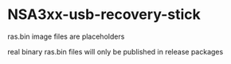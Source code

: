 # NSA3xx-usb-recovery-stick
ras.bin image files are placeholders

real binary ras.bin files will only be published in release packages
